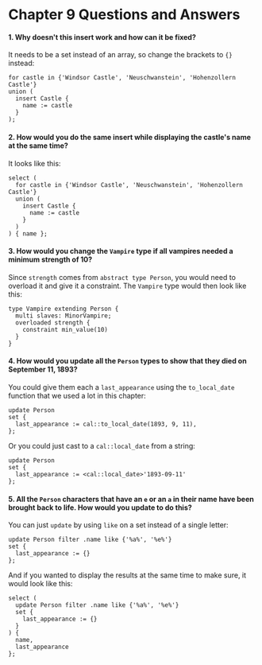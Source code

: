# Chapter 9 Questions and Answers

#### 1. Why doesn't this insert work and how can it be fixed?

It needs to be a set instead of an array, so change the brackets to `{}` instead:

```edgeql
for castle in {'Windsor Castle', 'Neuschwanstein', 'Hohenzollern Castle'}
union (
  insert Castle {
    name := castle
  }
);
```

#### 2. How would you do the same insert while displaying the castle's name at the same time?

It looks like this:

```edgeql
select (
  for castle in {'Windsor Castle', 'Neuschwanstein', 'Hohenzollern Castle'}
  union (
    insert Castle {
      name := castle
    }
  )
) { name };
```

#### 3. How would you change the `Vampire` type if all vampires needed a minimum strength of 10?

Since `strength` comes from `abstract type Person`, you would need to overload it and give it a constraint. The `Vampire` type would then look like this:

```sdl
type Vampire extending Person {
  multi slaves: MinorVampire;
  overloaded strength {
    constraint min_value(10)
  }
}
```

#### 4. How would you update all the `Person` types to show that they died on September 11, 1893?

You could give them each a `last_appearance` using the `to_local_date` function that we used a lot in this chapter:

```edgeql
update Person
set {
  last_appearance := cal::to_local_date(1893, 9, 11),
};
```

Or you could just cast to a `cal::local_date` from a string:

```edgeql
update Person
set {
  last_appearance := <cal::local_date>'1893-09-11'
};
```

#### 5. All the `Person` characters that have an `e` or an `a` in their name have been brought back to life. How would you update to do this?

You can just `update` by using `like` on a set instead of a single letter:

```edgeql
update Person filter .name like {'%a%', '%e%'}
set {
  last_appearance := {}
};
```

And if you wanted to display the results at the same time to make sure, it would look like this:

```edgeql
select (
  update Person filter .name like {'%a%', '%e%'}
  set {
    last_appearance := {}
  }
) {
  name,
  last_appearance
};
```
